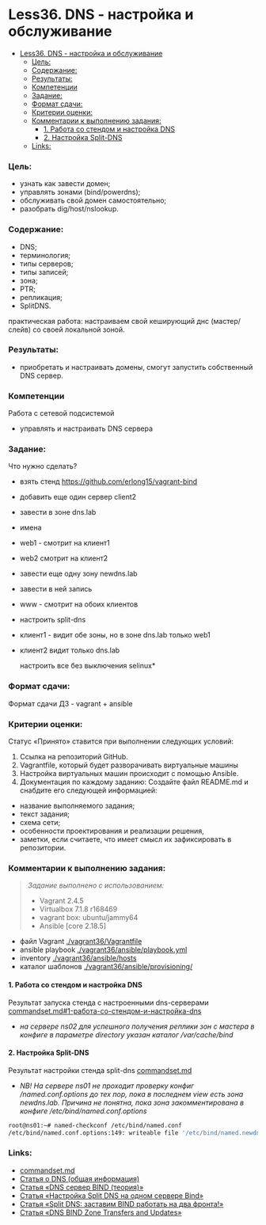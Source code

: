 # Less36. DNS - настройка и обслуживание
- [Less36. DNS - настройка и обслуживание](#less36-dns---настройка-и-обслуживание)
    - [Цель:](#цель)
    - [Содержание:](#содержание)
    - [Результаты:](#результаты)
    - [Компетенции](#компетенции)
    - [Задание:](#задание)
    - [Формат сдачи:](#формат-сдачи)
    - [Критерии оценки:](#критерии-оценки)
    - [Комментарии к выполнению задания:](#комментарии-к-выполнению-задания)
      - [1. Работа со стендом и настройка DNS](#1-работа-со-стендом-и-настройка-dns)
      - [2. Настройка Split-DNS](#2-настройка-split-dns)
    - [Links:](#links)

### Цель: 
- узнать как завести домен;
- управлять зонами (bind/powerdns);
- обслуживать свой домен самостоятельно;
- разобрать dig/host/nslookup.
  
### Содержание:
- DNS;
- терминология;
- типы серверов;
- типы записей;
- зона;
- PTR;
- репликация;
- SplitDNS.

практическая работа: настраиваем свой кеширующий днс (мастер/слейв) со своей локальной зоной.
 
### Результаты:
- приобретать и настраивать домены, смогут запустить собственный DNS сервер.

### Компетенции

Работа с сетевой подсистемой
- управлять и настраивать DNS сервера
 
### Задание:
Что нужно сделать?

- взять стенд https://github.com/erlong15/vagrant-bind
- добавить еще один сервер client2
- завести в зоне dns.lab
- имена
- web1 - смотрит на клиент1
- web2 смотрит на клиент2
- завести еще одну зону newdns.lab
- завести в ней запись
- www - смотрит на обоих клиентов
- настроить split-dns
- клиент1 - видит обе зоны, но в зоне dns.lab только web1
- клиент2 видит только dns.lab
    
    настроить все без выключения selinux*


### Формат сдачи: 
Формат сдачи ДЗ - vagrant + ansible

### Критерии оценки:
Статус «Принято» ставится при выполнении следующих условий:
1. Сcылка на репозиторий GitHub.
2. Vagrantfile, который будет разворачивать виртуальные машины
3. Настройка виртуальных машин происходит с помощью Ansible.
4. Документация по каждому заданию:
Создайте файл README.md и снабдите его следующей информацией:
- название выполняемого задания;
- текст задания;
- схема сети;
- особенности проектирования и реализации решения, 
- заметки, если считаете, что имеет смысл их зафиксировать в
репозитории.

### Комментарии к выполнению задания:
> _Задание выполнено с использованием:_
> - Vagrant 2.4.5
> - Virtualbox 7.1.8 r168469
> - vagrant box: ubuntu/jammy64
> - Ansible [core 2.18.5]

  - файл Vagrant [./vagrant36/Vagrantfile](./vagrant36/Vagrantfile)
  - ansible playbook [./vagrant36/ansible/playbook.yml](./vagrant36/ansible/playbook.yml)
  - inventory [./vagrant36/ansible/hosts](./vagrant36/ansible/hosts)
  - каталог шаблонов [./vagrant36/ansible/provisioning/](./vagrant36/ansible/provisioning/)

#### 1. Работа со стендом и настройка DNS

Результат запуска стенда с настроенными dns-серверами [commandset.md#1-работа-со-стендом-и-настройка-dns](./appendix/commandset.md#1-работа-со-стендом-и-настройка-dns)

 - _на сервере ns02 для успешного получения реплики зон с мастера в конфиге в параметре directory указан каталог /var/cache/bind_

#### 2. Настройка Split-DNS 
Результат настройки стенда split-dns [commandset.md](./appendix/commandset.md#2-настройка-split-dns)

  - _NB! На сервере ns01 не проходит проверку конфиг /named.conf.options до тех пор, пока в последнем view есть зона newdns.lab. Причина не понятна, пока зона закомментирована в конфиге /etc/bind/named.conf.options_
```bash
root@ns01:~# named-checkconf /etc/bind/named.conf
/etc/bind/named.conf.options:149: writeable file '/etc/bind/named.newdns.lab': already in use: /etc/bind/named.conf.options:84
```


### Links:

- [commandset.md](./appendix/commandset.md)
- [Статья o DNS (общая информация)](https://ru.wikipedia.org/wiki/DNS )
- [Статья «DNS сервер BIND (теория)»](https://habr.com/ru/post/137587/)
- [Статья «Настройка Split DNS на одном сервере Bind»](https://www.dmosk.ru/miniinstruktions.php?mini=split-dns-bind)
- [Статья «Split DNS: заставим BIND работать на два фронта!»](http://samag.ru/archive/article/771)
- [Статья «DNS BIND Zone Transfers and Updates»](https://www.zytrax.com/books/dns/ch7/xfer.html#:~:text=also%2Dnotify%20Statement%20(Pre%20BIND9.9)&text=also%2Dnotify%20defines%20a%20list,NS%20records%20for%20the%20zone)
